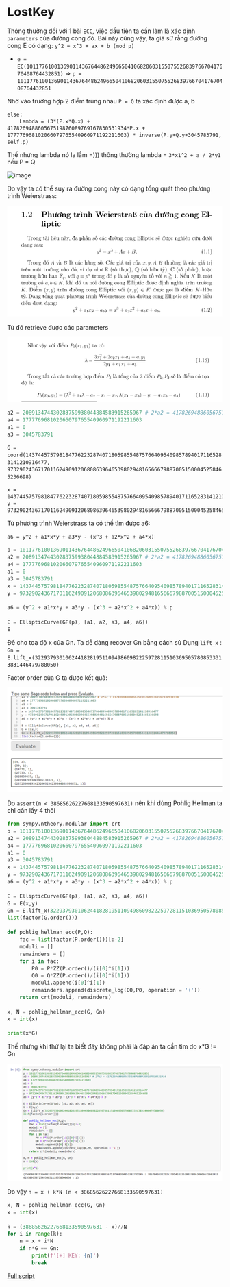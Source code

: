 # LostKey

Thông thường đối với 1 bài `ECC`, việc đầu tiên ta cần làm là xác định `parameters` của đường cong đó. Bài này cũng vậy, ta giả sử rằng đường cong E có dạng: `y^2 = x^3 + ax + b (mod p)`

- `e = EC(101177610013690114367644862496650410682060315507552683976670417670408764432851)` => `p = 101177610013690114367644862496650410682060315507552683976670417670408764432851`

Nhờ vào trường hợp 2 điểm trùng nhau `P = Q` ta xác định được a, b

```PY
else:
    Lambda = (3*(P.x*Q.x) + 417826948860567519876089769167830531934*P.x + 177776968102066079765540960971192211603) * inverse(P.y+Q.y+3045783791, self.p)
```

Thế nhưng lambda nó lạ lắm =))) thông thường lambda = `3*x1^2 + a / 2*y1` nếu P = Q

![image](https://lilthawg29.files.wordpress.com/2021/09/image-210.png)

Do vậy ta có thể suy ra đường cong này có dạng tổng quát theo phương trình Weierstrass: 

![image](./img/Screenshot%202022-07-22%20155523.png)

Từ đó retrieve được các parameters 

![image](./img/Screenshot%202022-07-22%20155642.png)

```py
a2 = 208913474430283759938044884583915265967 # 2*a2 = 417826948860567519876089769167830531934
a4 = 177776968102066079765540960971192211603
a1 = 0
a3 = 3045783791
```

`G = coord(14374457579818477622328740718059855487576640954098578940171165283141210916477, 97329024367170116249091206808639646539802948165666798870051500045258465236698)`

```
x = 14374457579818477622328740718059855487576640954098578940171165283141210916477
y = 97329024367170116249091206808639646539802948165666798870051500045258465236698
```

Từ phương trình Weierstrass ta có thể tìm được a6: 

`a6 = y^2 + a1*x*y + a3*y - (x^3 + a2*x^2 + a4*x)`

```py
p = 101177610013690114367644862496650410682060315507552683976670417670408764432851
a2 = 208913474430283759938044884583915265967 # 2*a2 = 417826948860567519876089769167830531934
a4 = 177776968102066079765540960971192211603
a1 = 0
a3 = 3045783791
x = 14374457579818477622328740718059855487576640954098578940171165283141210916477
y = 97329024367170116249091206808639646539802948165666798870051500045258465236698

a6 = (y^2 + a1*x*y + a3*y - (x^3 + a2*x^2 + a4*x)) % p 

E = EllipticCurve(GF(p), [a1, a2, a3, a4, a6])
E
```

Đề cho toạ độ x của Gn. Ta dễ dàng recover Gn bằng cách sử Dụng `lift_x` : `Gn = E.lift_x(32293793010624418281951109498609822259728115103695057808533313831446479788050)`

Factor order của G ta được kết quả: 

![image](./img/Screenshot%202022-07-22%20183201.png)

Do `assert(n < 38685626227668133590597631)` nên khi dùng Pohlig Hellman ta chỉ cần lấy 4 thôi

```py
from sympy.ntheory.modular import crt
p = 101177610013690114367644862496650410682060315507552683976670417670408764432851
a2 = 208913474430283759938044884583915265967 # 2*a2 = 417826948860567519876089769167830531934
a4 = 177776968102066079765540960971192211603
a1 = 0
a3 = 3045783791
x = 14374457579818477622328740718059855487576640954098578940171165283141210916477
y = 97329024367170116249091206808639646539802948165666798870051500045258465236698
a6 = (y^2 + a1*x*y + a3*y - (x^3 + a2*x^2 + a4*x)) % p 

E = EllipticCurve(GF(p), [a1, a2, a3, a4, a6])
G = E(x,y)
Gn = E.lift_x(32293793010624418281951109498609822259728115103695057808533313831446479788050)
list(factor(G.order()))

def pohlig_hellman_ecc(P,Q):
    fac = list(factor(P.order()))[:-2]
    moduli = []
    remainders = []
    for i in fac:
        P0 = P*ZZ(P.order()/(i[0]^i[1]))
        Q0 = Q*ZZ(P.order()/(i[0]^i[1]))
        moduli.append(i[0]^i[1])
        remainders.append(discrete_log(Q0,P0, operation = '+'))
    return crt(moduli, remainders)

x, N = pohlig_hellman_ecc(G, Gn)
x = int(x)

print(x*G)
```

Thế nhưng khi thử lại ta biết đây không phải là đáp án ta cần tìm do x*G != Gn

![image](./img/Screenshot%202022-07-22%20184146.png)

Do vậy `n = x + k*N (n < 38685626227668133590597631)`  

```py
x, N = pohlig_hellman_ecc(G, Gn)
x = int(x)

k = (38685626227668133590597631 - x)//N
for i in range(k):
    n = x + i*N
    if n*G == Gn:
        print(f'[+] KEY: {n}')
        break
```

[Full script](./solve.py)
